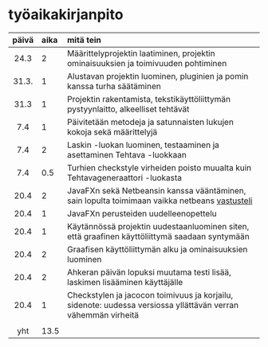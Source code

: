# työaikakirjanpito

| päivä | aika | mitä tein  |
| :----:|:-----| :-----|
| 24.3  | 2    | Määrittelyprojektin laatiminen, projektin ominaisuuksien ja toimivuuden pohtiminen |
| 31.3. | 1    | Alustavan projektin luominen, pluginien ja pomin kanssa turha säätäminen |
| 31.3  | 1    | Projektin rakentamista, tekstikäyttöliittymän pystyynlaitto, alkeelliset tehtävät |
| 7.4   | 1    | Päivitetään metodeja ja satunnaisten lukujen kokoja sekä määrittelyjä |
| 7.4   | 2    | Laskin -luokan luominen, testaaminen ja asettaminen Tehtava -luokkaan |
| 7.4   | 0.5  | Turhien checkstyle virheiden poisto muualta kuin Tehtavageneraattori -luokasta |
| 20.4  | 2    | JavaFXn sekä Netbeansin kanssa vääntäminen, sain lopulta toimimaan vaikka netbeans [vastusteli](https://i.imgur.com/jBjIbaf.png)  |
| 20.4  | 1    | JavaFXn perusteiden uudelleenopettelu |
| 20.4  | 1    | Käytännössä projektin uudestaanluominen siten, että graafinen käyttöliittymä saadaan syntymään |
| 20.4  | 2    | Graafisen käyttöliittymän alku ja ominaisuuksien luominen |
| 20.4  | 2    | Ahkeran päivän lopuksi muutama testi lisää, laskimen lisääminen käyttäjälle |
| 20.4  | 1    | Checkstylen ja jacocon toimivuus ja korjailu, sidenote: uudessa versiossa yllättävän verran vähemmän virheitä |
|       |      |  |
| yht   | 13.5 |  | 
